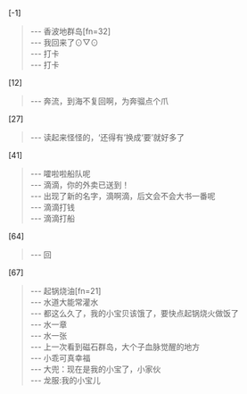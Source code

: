 
[-1] 
>--- 香波地群岛[fn=32]<br>
>--- 我回来了⊙▽⊙<br>
>--- 打卡<br>
>--- 打卡<br>

[12] 
>--- 奔流，到海不复回啊，为奔骝点个爪<br>

[27] 
>--- 读起来怪怪的，‘还得有’换成‘要’就好多了<br>

[41] 
>--- 嚯啦啦船队呢<br>
>--- 滴滴，你的外卖已送到！<br>
>--- 出现了新的名字，滴啊滴，后文会不会大书一番呢<br>
>--- 滴滴打钱<br>
>--- 滴滴打船<br>

[64] 
>--- 回<br>

[67] 
>--- 起锅烧油[fn=21]<br>
>--- 水道大能常灌水<br>
>--- 都这么久了，我的小宝贝该饿了，要快点起锅烧火做饭了<br>
>--- 水一章<br>
>--- 水一张<br>
>--- 上一次看到磁石群岛，大个子血脉觉醒的地方<br>
>--- 小乖可真幸福<br>
>--- 大兜：现在是我的小宝了，小家伙<br>
>--- 龙服:我的小宝儿<br>
